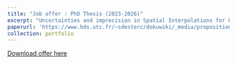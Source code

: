 ```yaml
---
title: "Job offer : PhD Thesis (2023-2026)"
excerpt: "Uncertainties and imprecision in Spatial Interpolations for Urban Risk Mapping"
paperurl: 'https://www.hds.utc.fr/~sdesterc/dokuwiki/_media/proposition_these_houses_v1_en.pdf'
collection: portfolio
---
```

[Download offer here](http://anrhouses.github.io/files/proposition_these_houses_v1_en.pdf) 

